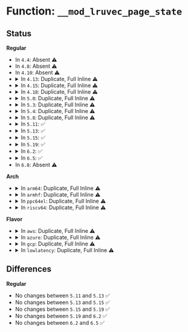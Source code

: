 # Function: <code>__mod_lruvec_page_state</code>

## Status
<b>Regular</b>
<ul>
<li>
In <code>4.4</code>: Absent ⚠️
</li>
<li>
In <code>4.8</code>: Absent ⚠️
</li>
<li>
In <code>4.10</code>: Absent ⚠️
</li>
<li>
<details>
<summary>In <code>4.13</code>: Duplicate, Full Inline ⚠️</summary>

**Collision:** Static Duplication

**Inline:** Full

**Transformation:** False

**Instances:**

```
In mm/page-writeback.c (ffffffff811c79ac)
Location: include/linux/memcontrol.h:597
Inline: True
Inline callers:
  - mm/page-writeback.c:account_page_dirtied
```
```
In mm/rmap.c (ffffffff81203e1a)
Location: include/linux/memcontrol.h:597
Inline: True
Inline callers:
  - mm/rmap.c:page_add_file_rmap
```
</details>
</li>
<li>
<details>
<summary>In <code>4.15</code>: Duplicate, Full Inline ⚠️</summary>

**Collision:** Static Duplication

**Inline:** Full

**Transformation:** False

**Instances:**

```
In mm/page-writeback.c (ffffffff811dc7ec)
Location: include/linux/memcontrol.h:600
Inline: True
Inline callers:
  - mm/page-writeback.c:account_page_dirtied
```
```
In mm/rmap.c (ffffffff8121cb8a)
Location: include/linux/memcontrol.h:600
Inline: True
Inline callers:
  - mm/rmap.c:page_add_file_rmap
```
</details>
</li>
<li>
<details>
<summary>In <code>4.18</code>: Duplicate, Full Inline ⚠️</summary>

**Collision:** Static Duplication

**Inline:** Full

**Transformation:** False

**Instances:**

```
In mm/page-writeback.c (ffffffff811fe73c)
Location: include/linux/memcontrol.h:649
Inline: True
Inline callers:
  - mm/page-writeback.c:__test_set_page_writeback
  - mm/page-writeback.c:clear_page_dirty_for_io
  - mm/page-writeback.c:account_page_dirtied
```
```
In mm/workingset.c (ffffffff81225649)
Location: include/linux/memcontrol.h:649
Inline: True
Inline callers:
  - mm/workingset.c:shadow_lru_isolate
```
```
In mm/rmap.c (ffffffff8123e90e)
Location: include/linux/memcontrol.h:649
Inline: True
Inline callers:
  - mm/rmap.c:page_add_file_rmap
```
```
In mm/slub.c (ffffffff8126528b)
Location: include/linux/memcontrol.h:649
Inline: True
Inline callers:
  - mm/slub.c:__free_slab
  - mm/slub.c:new_slab
```
</details>
</li>
<li>
<details>
<summary>In <code>5.0</code>: Duplicate, Full Inline ⚠️</summary>

**Collision:** Static Duplication

**Inline:** Full

**Transformation:** False

**Instances:**

```
In mm/page-writeback.c (ffffffff8120f02f)
Location: include/linux/memcontrol.h:689
Inline: True
Inline callers:
  - mm/page-writeback.c:__test_set_page_writeback
  - mm/page-writeback.c:clear_page_dirty_for_io
  - mm/page-writeback.c:account_page_dirtied
```
```
In mm/workingset.c (ffffffff81238a5d)
Location: include/linux/memcontrol.h:689
Inline: True
Inline callers:
  - mm/workingset.c:shadow_lru_isolate
  - mm/workingset.c:shadow_lru_isolate
```
```
In mm/rmap.c (ffffffff81252ea2)
Location: include/linux/memcontrol.h:689
Inline: True
Inline callers:
  - mm/rmap.c:page_add_file_rmap
```
```
In mm/slub.c (ffffffff81279fbd)
Location: include/linux/memcontrol.h:689
Inline: True
Inline callers:
  - mm/slub.c:__free_slab
  - mm/slub.c:new_slab
```
</details>
</li>
<li>
<details>
<summary>In <code>5.3</code>: Duplicate, Full Inline ⚠️</summary>

**Collision:** Static Duplication

**Inline:** Full

**Transformation:** False

**Instances:**

```
In mm/page-writeback.c (ffffffff8121ebb0)
Location: include/linux/memcontrol.h:683
Inline: True
Inline callers:
  - mm/page-writeback.c:__test_set_page_writeback
  - mm/page-writeback.c:clear_page_dirty_for_io
  - mm/page-writeback.c:account_page_dirtied
```
```
In mm/rmap.c (ffffffff81265210)
Location: include/linux/memcontrol.h:683
Inline: True
Inline callers:
  - mm/rmap.c:page_add_file_rmap
```
</details>
</li>
<li>
<details>
<summary>In <code>5.4</code>: Duplicate, Full Inline ⚠️</summary>

**Collision:** Static Duplication

**Inline:** Full

**Transformation:** False

**Instances:**

```
In mm/page-writeback.c (ffffffff8122c650)
Location: include/linux/memcontrol.h:720
Inline: True
Inline callers:
  - mm/page-writeback.c:__test_set_page_writeback
  - mm/page-writeback.c:clear_page_dirty_for_io
  - mm/page-writeback.c:account_page_dirtied
```
```
In mm/rmap.c (ffffffff81273ab8)
Location: include/linux/memcontrol.h:720
Inline: True
Inline callers:
  - mm/rmap.c:page_add_file_rmap
```
</details>
</li>
<li>
<details>
<summary>In <code>5.8</code>: Duplicate, Full Inline ⚠️</summary>

**Collision:** Static Duplication

**Inline:** Full

**Transformation:** False

**Instances:**

```
In mm/filemap.c (ffffffff81250c45)
Location: include/linux/memcontrol.h:697
Inline: True
Inline callers:
  - mm/filemap.c:__add_to_page_cache_locked
  - mm/filemap.c:replace_page_cache_page
  - mm/filemap.c:replace_page_cache_page
  - mm/filemap.c:replace_page_cache_page
  - mm/filemap.c:replace_page_cache_page
  - mm/filemap.c:unaccount_page_cache_page
  - mm/filemap.c:unaccount_page_cache_page
```
```
In mm/page-writeback.c (ffffffff81259f60)
Location: include/linux/memcontrol.h:697
Inline: True
Inline callers:
  - mm/page-writeback.c:__test_set_page_writeback
  - mm/page-writeback.c:clear_page_dirty_for_io
  - mm/page-writeback.c:account_page_dirtied
```
```
In mm/shmem.c (ffffffff8126d433)
Location: include/linux/memcontrol.h:697
Inline: True
Inline callers:
  - mm/shmem.c:shmem_replace_page
  - mm/shmem.c:shmem_replace_page
  - mm/shmem.c:shmem_delete_from_page_cache
  - mm/shmem.c:shmem_delete_from_page_cache
  - mm/shmem.c:shmem_add_to_page_cache
  - mm/shmem.c:shmem_add_to_page_cache
```
```
In mm/rmap.c (ffffffff812a501e)
Location: include/linux/memcontrol.h:697
Inline: True
Inline callers:
  - mm/rmap.c:page_remove_rmap
  - mm/rmap.c:page_remove_anon_compound_rmap
  - mm/rmap.c:page_remove_anon_compound_rmap
  - mm/rmap.c:page_remove_file_rmap
  - mm/rmap.c:page_add_file_rmap
  - mm/rmap.c:page_add_new_anon_rmap
  - mm/rmap.c:page_add_new_anon_rmap
  - mm/rmap.c:do_page_add_anon_rmap
  - mm/rmap.c:do_page_add_anon_rmap
```
```
In mm/huge_memory.c (ffffffff812ea46e)
Location: include/linux/memcontrol.h:697
Inline: True
Inline callers:
  - mm/huge_memory.c:__split_huge_pmd_locked
```
```
In mm/khugepaged.c (ffffffff812f1fd0)
Location: include/linux/memcontrol.h:697
Inline: True
Inline callers:
  - mm/khugepaged.c:collapse_file
  - mm/khugepaged.c:collapse_file
```
</details>
</li>
<li>
<details>
<summary>In <code>5.11</code>: ✅</summary>

```c
void __mod_lruvec_page_state(struct page *page, enum node_stat_item idx, int val);
```

**Collision:** Unique Global

**Inline:** No

**Transformation:** False

**Instances:**

```
In mm/memcontrol.c (ffffffff81306180)
Location: mm/memcontrol.c:850
Inline: False
Direct callers:
  - arch/x86/mm/pgtable.c:pud_free_pmd_page
  - arch/x86/mm/pgtable.c:___pmd_free_tlb
  - arch/x86/mm/pgtable.c:___pte_free_tlb
  - arch/x86/mm/pgtable.c:pte_alloc_one
  - kernel/fork.c:account_kernel_stack
  - mm/filemap.c:__add_to_page_cache_locked
  - mm/filemap.c:replace_page_cache_page
  - mm/filemap.c:replace_page_cache_page
  - mm/filemap.c:replace_page_cache_page
  - mm/filemap.c:replace_page_cache_page
  - mm/filemap.c:unaccount_page_cache_page
  - mm/filemap.c:unaccount_page_cache_page
  - mm/filemap.c:unaccount_page_cache_page
  - mm/filemap.c:unaccount_page_cache_page
  - mm/page-writeback.c:__test_set_page_writeback
  - mm/page-writeback.c:clear_page_dirty_for_io
  - mm/page-writeback.c:account_page_dirtied
  - mm/shmem.c:shmem_replace_page
  - mm/shmem.c:shmem_replace_page
  - mm/shmem.c:shmem_delete_from_page_cache
  - mm/shmem.c:shmem_delete_from_page_cache
  - mm/shmem.c:shmem_add_to_page_cache
  - mm/shmem.c:shmem_add_to_page_cache
  - mm/shmem.c:shmem_add_to_page_cache
  - mm/slab_common.c:kmalloc_order
  - mm/memory.c:__pmd_alloc
  - mm/memory.c:__pmd_alloc
  - mm/memory.c:do_fault
  - mm/memory.c:__pte_alloc
  - mm/rmap.c:page_remove_rmap
  - mm/rmap.c:page_remove_anon_compound_rmap
  - mm/rmap.c:page_remove_anon_compound_rmap
  - mm/rmap.c:page_remove_file_rmap
  - mm/rmap.c:page_add_file_rmap
  - mm/rmap.c:page_add_new_anon_rmap
  - mm/rmap.c:page_add_new_anon_rmap
  - mm/rmap.c:do_page_add_anon_rmap
  - mm/rmap.c:do_page_add_anon_rmap
  - mm/slub.c:kfree
  - mm/slub.c:kmalloc_large_node
  - mm/huge_memory.c:split_huge_page_to_list
  - mm/huge_memory.c:split_huge_page_to_list
  - mm/huge_memory.c:__split_huge_pmd_locked
  - mm/huge_memory.c:zap_huge_pmd
  - mm/huge_memory.c:zap_huge_pmd
  - mm/huge_memory.c:copy_huge_pmd
  - mm/huge_memory.c:do_huge_pmd_anonymous_page
  - mm/huge_memory.c:do_huge_pmd_anonymous_page
  - mm/huge_memory.c:do_huge_pmd_anonymous_page
  - mm/huge_memory.c:do_huge_pmd_anonymous_page
  - mm/huge_memory.c:__do_huge_pmd_anonymous_page
  - mm/huge_memory.c:__do_huge_pmd_anonymous_page
  - mm/khugepaged.c:collapse_file
  - mm/khugepaged.c:collapse_file
  - mm/khugepaged.c:collapse_file
  - mm/khugepaged.c:collapse_file
  - mm/khugepaged.c:collapse_file
  - mm/khugepaged.c:collapse_file
  - mm/khugepaged.c:retract_page_tables
  - mm/khugepaged.c:collapse_pte_mapped_thp
```
**Symbols:**

```
ffffffff81306180-ffffffff813061f4: __mod_lruvec_page_state (STB_GLOBAL)
```
</details>
</li>
<li>
<details>
<summary>In <code>5.13</code>: ✅</summary>

```c
void __mod_lruvec_page_state(struct page *page, enum node_stat_item idx, int val);
```

**Collision:** Unique Global

**Inline:** No

**Transformation:** False

**Instances:**

```
In mm/memcontrol.c (ffffffff8130c620)
Location: mm/memcontrol.c:738
Inline: False
Direct callers:
  - kernel/fork.c:account_kernel_stack
  - mm/filemap.c:__add_to_page_cache_locked
  - mm/filemap.c:replace_page_cache_page
  - mm/filemap.c:replace_page_cache_page
  - mm/filemap.c:replace_page_cache_page
  - mm/filemap.c:replace_page_cache_page
  - mm/filemap.c:unaccount_page_cache_page
  - mm/filemap.c:unaccount_page_cache_page
  - mm/filemap.c:unaccount_page_cache_page
  - mm/filemap.c:unaccount_page_cache_page
  - mm/page-writeback.c:__test_set_page_writeback
  - mm/page-writeback.c:test_clear_page_writeback
  - mm/page-writeback.c:account_page_dirtied
  - mm/shmem.c:shmem_replace_page
  - mm/shmem.c:shmem_replace_page
  - mm/shmem.c:shmem_writepage
  - mm/shmem.c:shmem_writepage
  - mm/shmem.c:shmem_add_to_page_cache
  - mm/shmem.c:shmem_add_to_page_cache
  - mm/shmem.c:shmem_add_to_page_cache
  - mm/slab_common.c:kmalloc_order
  - mm/memory.c:__pmd_alloc
  - mm/memory.c:__pmd_alloc
  - mm/memory.c:do_fault
  - mm/memory.c:__pte_alloc
  - mm/rmap.c:page_remove_rmap
  - mm/rmap.c:page_remove_anon_compound_rmap
  - mm/rmap.c:page_remove_anon_compound_rmap
  - mm/rmap.c:page_remove_file_rmap
  - mm/rmap.c:page_remove_file_rmap
  - mm/rmap.c:page_remove_file_rmap
  - mm/rmap.c:page_add_file_rmap
  - mm/rmap.c:page_add_file_rmap
  - mm/rmap.c:page_add_file_rmap
  - mm/rmap.c:page_add_new_anon_rmap
  - mm/rmap.c:page_add_new_anon_rmap
  - mm/rmap.c:do_page_add_anon_rmap
  - mm/rmap.c:do_page_add_anon_rmap
  - mm/swap_state.c:__delete_from_swap_cache
  - mm/swap_state.c:add_to_swap_cache
  - mm/slub.c:kfree
  - mm/slub.c:kmalloc_large_node
  - mm/huge_memory.c:split_huge_page_to_list
  - mm/huge_memory.c:split_huge_page_to_list
  - mm/huge_memory.c:__split_huge_pmd_locked
  - mm/huge_memory.c:zap_huge_pmd
  - mm/huge_memory.c:zap_huge_pmd
  - mm/khugepaged.c:collapse_file
  - mm/khugepaged.c:collapse_file
  - mm/khugepaged.c:collapse_file
  - mm/khugepaged.c:collapse_file
  - mm/khugepaged.c:collapse_file
  - mm/khugepaged.c:retract_page_tables
  - mm/khugepaged.c:collapse_pte_mapped_thp
```
**Symbols:**

```
ffffffff8130c620-ffffffff8130c6c7: __mod_lruvec_page_state (STB_GLOBAL)
```
</details>
</li>
<li>
<details>
<summary>In <code>5.15</code>: ✅</summary>

```c
void __mod_lruvec_page_state(struct page *page, enum node_stat_item idx, int val);
```

**Collision:** Unique Global

**Inline:** No

**Transformation:** False

**Instances:**

```
In mm/memcontrol.c (ffffffff813573e0)
Location: mm/memcontrol.c:760
Inline: False
Direct callers:
  - mm/filemap.c:__add_to_page_cache_locked
  - mm/filemap.c:replace_page_cache_page
  - mm/filemap.c:replace_page_cache_page
  - mm/filemap.c:replace_page_cache_page
  - mm/filemap.c:replace_page_cache_page
  - mm/filemap.c:unaccount_page_cache_page
  - mm/filemap.c:unaccount_page_cache_page
  - mm/filemap.c:unaccount_page_cache_page
  - mm/filemap.c:unaccount_page_cache_page
  - mm/page-writeback.c:__test_set_page_writeback
  - mm/page-writeback.c:test_clear_page_writeback
  - mm/page-writeback.c:account_page_dirtied
  - mm/shmem.c:shmem_replace_page
  - mm/shmem.c:shmem_replace_page
  - mm/shmem.c:shmem_writepage
  - mm/shmem.c:shmem_writepage
  - mm/shmem.c:shmem_add_to_page_cache
  - mm/shmem.c:shmem_add_to_page_cache
  - mm/shmem.c:shmem_add_to_page_cache
  - mm/slab_common.c:kmalloc_order
  - mm/memory.c:__pmd_alloc
  - mm/memory.c:__pmd_alloc
  - mm/memory.c:do_fault
  - mm/memory.c:__pte_alloc
  - mm/rmap.c:page_remove_rmap
  - mm/rmap.c:page_remove_anon_compound_rmap
  - mm/rmap.c:page_remove_anon_compound_rmap
  - mm/rmap.c:page_remove_file_rmap
  - mm/rmap.c:page_remove_file_rmap
  - mm/rmap.c:page_remove_file_rmap
  - mm/rmap.c:page_add_file_rmap
  - mm/rmap.c:page_add_file_rmap
  - mm/rmap.c:page_add_file_rmap
  - mm/rmap.c:page_add_new_anon_rmap
  - mm/rmap.c:page_add_new_anon_rmap
  - mm/rmap.c:do_page_add_anon_rmap
  - mm/rmap.c:do_page_add_anon_rmap
  - mm/swap_state.c:__delete_from_swap_cache
  - mm/swap_state.c:add_to_swap_cache
  - mm/slub.c:kfree
  - mm/slub.c:kmalloc_large_node
  - mm/slub.c:build_detached_freelist
  - mm/huge_memory.c:split_huge_page_to_list
  - mm/huge_memory.c:split_huge_page_to_list
  - mm/huge_memory.c:__split_huge_pmd_locked
  - mm/huge_memory.c:zap_huge_pmd
  - mm/huge_memory.c:zap_huge_pmd
  - mm/khugepaged.c:collapse_file
  - mm/khugepaged.c:collapse_file
  - mm/khugepaged.c:collapse_file
  - mm/khugepaged.c:collapse_file
  - mm/khugepaged.c:collapse_file
  - mm/khugepaged.c:collapse_file
  - mm/khugepaged.c:retract_page_tables
  - mm/khugepaged.c:collapse_pte_mapped_thp
```
**Symbols:**

```
ffffffff813573e0-ffffffff81357484: __mod_lruvec_page_state (STB_GLOBAL)
```
</details>
</li>
<li>
<details>
<summary>In <code>5.19</code>: ✅</summary>

```c
void __mod_lruvec_page_state(struct page *page, enum node_stat_item idx, int val);
```

**Collision:** Unique Global

**Inline:** No

**Transformation:** False

**Instances:**

```
In mm/memcontrol.c (ffffffff813d0370)
Location: mm/memcontrol.c:756
Inline: False
Direct callers:
  - mm/filemap.c:__filemap_add_folio
  - mm/filemap.c:__filemap_add_folio
  - mm/filemap.c:replace_page_cache_page
  - mm/filemap.c:replace_page_cache_page
  - mm/filemap.c:replace_page_cache_page
  - mm/filemap.c:replace_page_cache_page
  - mm/filemap.c:filemap_unaccount_folio
  - mm/filemap.c:filemap_unaccount_folio
  - mm/filemap.c:filemap_unaccount_folio
  - mm/filemap.c:filemap_unaccount_folio
  - mm/page-writeback.c:folio_account_dirtied
  - mm/page-writeback.c:mod_lruvec_page_state
  - mm/shmem.c:shmem_replace_page
  - mm/shmem.c:shmem_replace_page
  - mm/shmem.c:shmem_writepage
  - mm/shmem.c:shmem_writepage
  - mm/shmem.c:shmem_add_to_page_cache
  - mm/shmem.c:shmem_add_to_page_cache
  - mm/shmem.c:shmem_add_to_page_cache
  - mm/rmap.c:page_remove_rmap
  - mm/rmap.c:page_remove_anon_compound_rmap
  - mm/rmap.c:page_remove_anon_compound_rmap
  - mm/rmap.c:page_remove_file_rmap
  - mm/rmap.c:page_remove_file_rmap
  - mm/rmap.c:page_remove_file_rmap
  - mm/rmap.c:page_add_file_rmap
  - mm/rmap.c:page_add_file_rmap
  - mm/rmap.c:page_add_file_rmap
  - mm/rmap.c:page_add_new_anon_rmap
  - mm/rmap.c:page_add_new_anon_rmap
  - mm/rmap.c:page_add_anon_rmap
  - mm/rmap.c:page_add_anon_rmap
  - mm/swap_state.c:__delete_from_swap_cache
  - mm/swap_state.c:add_to_swap_cache
  - mm/huge_memory.c:split_huge_page_to_list
  - mm/huge_memory.c:split_huge_page_to_list
  - mm/huge_memory.c:__split_huge_pmd_locked
  - mm/khugepaged.c:collapse_file
  - mm/khugepaged.c:collapse_file
  - mm/khugepaged.c:collapse_file
  - mm/khugepaged.c:collapse_file
  - mm/khugepaged.c:collapse_file
  - mm/khugepaged.c:collapse_file
```
**Symbols:**

```
ffffffff813d0370-ffffffff813d04e6: __mod_lruvec_page_state (STB_GLOBAL)
```
</details>
</li>
<li>
<details>
<summary>In <code>6.2</code>: ✅</summary>

```c
void __mod_lruvec_page_state(struct page *page, enum node_stat_item idx, int val);
```

**Collision:** Unique Global

**Inline:** No

**Transformation:** False

**Instances:**

```
In mm/memcontrol.c (ffffffff81455720)
Location: mm/memcontrol.c:826
Inline: False
Direct callers:
  - mm/filemap.c:__filemap_add_folio
  - mm/filemap.c:__filemap_add_folio
  - mm/filemap.c:replace_page_cache_folio
  - mm/filemap.c:replace_page_cache_folio
  - mm/filemap.c:replace_page_cache_folio
  - mm/filemap.c:replace_page_cache_folio
  - mm/filemap.c:filemap_unaccount_folio
  - mm/filemap.c:filemap_unaccount_folio
  - mm/filemap.c:filemap_unaccount_folio
  - mm/filemap.c:filemap_unaccount_folio
  - mm/page-writeback.c:folio_account_dirtied
  - mm/page-writeback.c:mod_lruvec_page_state
  - mm/shmem.c:shmem_replace_folio
  - mm/shmem.c:shmem_replace_folio
  - mm/shmem.c:shmem_replace_folio
  - mm/shmem.c:shmem_replace_folio
  - mm/shmem.c:shmem_writepage
  - mm/shmem.c:shmem_writepage
  - mm/shmem.c:shmem_add_to_page_cache
  - mm/shmem.c:shmem_add_to_page_cache
  - mm/shmem.c:shmem_add_to_page_cache
  - mm/rmap.c:page_remove_rmap
  - mm/rmap.c:page_remove_rmap
  - mm/rmap.c:page_add_file_rmap
  - mm/rmap.c:page_add_file_rmap
  - mm/rmap.c:page_add_new_anon_rmap
  - mm/rmap.c:page_add_new_anon_rmap
  - mm/rmap.c:page_add_anon_rmap
  - mm/rmap.c:page_add_anon_rmap
  - mm/rmap.c:page_add_anon_rmap
  - mm/swap_state.c:__delete_from_swap_cache
  - mm/swap_state.c:add_to_swap_cache
  - mm/huge_memory.c:split_huge_page_to_list
  - mm/huge_memory.c:split_huge_page_to_list
  - mm/khugepaged.c:collapse_file
  - mm/khugepaged.c:collapse_file
  - mm/khugepaged.c:collapse_file
  - mm/khugepaged.c:collapse_file
  - mm/khugepaged.c:collapse_file
```
**Symbols:**

```
ffffffff81455720-ffffffff8145587b: __mod_lruvec_page_state (STB_GLOBAL)
```
</details>
</li>
<li>
<details>
<summary>In <code>6.5</code>: ✅</summary>

```c
void __mod_lruvec_page_state(struct page *page, enum node_stat_item idx, int val);
```

**Collision:** Unique Global

**Inline:** No

**Transformation:** False

**Instances:**

```
In mm/memcontrol.c (ffffffff8148b540)
Location: mm/memcontrol.c:851
Inline: False
Direct callers:
  - mm/filemap.c:__filemap_add_folio
  - mm/filemap.c:__filemap_add_folio
  - mm/filemap.c:replace_page_cache_folio
  - mm/filemap.c:replace_page_cache_folio
  - mm/filemap.c:replace_page_cache_folio
  - mm/filemap.c:replace_page_cache_folio
  - mm/filemap.c:filemap_unaccount_folio
  - mm/filemap.c:filemap_unaccount_folio
  - mm/filemap.c:filemap_unaccount_folio
  - mm/filemap.c:filemap_unaccount_folio
  - mm/page-writeback.c:folio_account_dirtied
  - mm/page-writeback.c:mod_lruvec_page_state
  - mm/shmem.c:shmem_replace_folio
  - mm/shmem.c:shmem_replace_folio
  - mm/shmem.c:shmem_replace_folio
  - mm/shmem.c:shmem_replace_folio
  - mm/shmem.c:shmem_writepage
  - mm/shmem.c:shmem_writepage
  - mm/shmem.c:shmem_add_to_page_cache
  - mm/shmem.c:shmem_add_to_page_cache
  - mm/shmem.c:shmem_add_to_page_cache
  - mm/rmap.c:page_remove_rmap
  - mm/rmap.c:page_remove_rmap
  - mm/rmap.c:page_add_file_rmap
  - mm/rmap.c:page_add_file_rmap
  - mm/rmap.c:folio_add_new_anon_rmap
  - mm/rmap.c:folio_add_new_anon_rmap
  - mm/rmap.c:page_add_anon_rmap
  - mm/rmap.c:page_add_anon_rmap
  - mm/rmap.c:page_add_anon_rmap
  - mm/swap_state.c:__delete_from_swap_cache
  - mm/swap_state.c:add_to_swap_cache
  - mm/huge_memory.c:split_huge_page_to_list
  - mm/huge_memory.c:split_huge_page_to_list
  - mm/khugepaged.c:collapse_file
  - mm/khugepaged.c:collapse_file
  - mm/khugepaged.c:collapse_file
  - mm/khugepaged.c:collapse_file
```
**Symbols:**

```
ffffffff8148b540-ffffffff8148b69b: __mod_lruvec_page_state (STB_GLOBAL)
```
</details>
</li>
<li>
In <code>6.8</code>: Absent ⚠️
</li>
</ul>
<b>Arch</b>
<ul>
<li>
<details>
<summary>In <code>arm64</code>: Duplicate, Full Inline ⚠️</summary>

**Collision:** Static Duplication

**Inline:** Full

**Transformation:** False

**Instances:**

```
In mm/page-writeback.c (ffff8000102bbf60)
Location: include/linux/memcontrol.h:720
Inline: True
Inline callers:
  - mm/page-writeback.c:__test_set_page_writeback
  - mm/page-writeback.c:clear_page_dirty_for_io
  - mm/page-writeback.c:account_page_dirtied
```
```
In mm/rmap.c (ffff800010309708)
Location: include/linux/memcontrol.h:720
Inline: True
Inline callers:
  - mm/rmap.c:page_add_file_rmap
```
</details>
</li>
<li>
<details>
<summary>In <code>armhf</code>: Duplicate, Full Inline ⚠️</summary>

**Collision:** Static Duplication

**Inline:** Full

**Transformation:** False

**Instances:**

```
In mm/page-writeback.c (c04e6f98)
Location: include/linux/memcontrol.h:720
Inline: True
Inline callers:
  - mm/page-writeback.c:__test_set_page_writeback
  - mm/page-writeback.c:clear_page_dirty_for_io
  - mm/page-writeback.c:account_page_dirtied
```
```
In mm/rmap.c (c0526210)
Location: include/linux/memcontrol.h:720
Inline: True
Inline callers:
  - mm/rmap.c:page_add_file_rmap
```
</details>
</li>
<li>
<details>
<summary>In <code>ppc64el</code>: Duplicate, Full Inline ⚠️</summary>

**Collision:** Static Duplication

**Inline:** Full

**Transformation:** False

**Instances:**

```
In mm/page-writeback.c (c000000000373868)
Location: include/linux/memcontrol.h:720
Inline: True
Inline callers:
  - mm/page-writeback.c:__test_set_page_writeback
  - mm/page-writeback.c:clear_page_dirty_for_io
  - mm/page-writeback.c:account_page_dirtied
```
```
In mm/rmap.c (c0000000003d8dc8)
Location: include/linux/memcontrol.h:720
Inline: True
Inline callers:
  - mm/rmap.c:page_add_file_rmap
```
</details>
</li>
<li>
<details>
<summary>In <code>riscv64</code>: Duplicate, Full Inline ⚠️</summary>

**Collision:** Static Duplication

**Inline:** Full

**Transformation:** False

**Instances:**

```
In mm/page-writeback.c (ffffffe0001de1b6)
Location: include/linux/memcontrol.h:720
Inline: True
Inline callers:
  - mm/page-writeback.c:__test_set_page_writeback
  - mm/page-writeback.c:clear_page_dirty_for_io
  - mm/page-writeback.c:account_page_dirtied
```
```
In mm/rmap.c (ffffffe0002139da)
Location: include/linux/memcontrol.h:720
Inline: True
Inline callers:
  - mm/rmap.c:page_add_file_rmap
```
</details>
</li>
</ul>
<b>Flavor</b>
<ul>
<li>
<details>
<summary>In <code>aws</code>: Duplicate, Full Inline ⚠️</summary>

**Collision:** Static Duplication

**Inline:** Full

**Transformation:** False

**Instances:**

```
In mm/page-writeback.c (ffffffff81224ca0)
Location: include/linux/memcontrol.h:720
Inline: True
Inline callers:
  - mm/page-writeback.c:__test_set_page_writeback
  - mm/page-writeback.c:clear_page_dirty_for_io
  - mm/page-writeback.c:account_page_dirtied
```
```
In mm/rmap.c (ffffffff8126c108)
Location: include/linux/memcontrol.h:720
Inline: True
Inline callers:
  - mm/rmap.c:page_add_file_rmap
```
</details>
</li>
<li>
<details>
<summary>In <code>azure</code>: Duplicate, Full Inline ⚠️</summary>

**Collision:** Static Duplication

**Inline:** Full

**Transformation:** False

**Instances:**

```
In mm/page-writeback.c (ffffffff81217e42)
Location: include/linux/memcontrol.h:720
Inline: True
Inline callers:
  - mm/page-writeback.c:__test_set_page_writeback
  - mm/page-writeback.c:clear_page_dirty_for_io
  - mm/page-writeback.c:account_page_dirtied
```
```
In mm/rmap.c (ffffffff8125e178)
Location: include/linux/memcontrol.h:720
Inline: True
Inline callers:
  - mm/rmap.c:page_add_file_rmap
```
</details>
</li>
<li>
<details>
<summary>In <code>gcp</code>: Duplicate, Full Inline ⚠️</summary>

**Collision:** Static Duplication

**Inline:** Full

**Transformation:** False

**Instances:**

```
In mm/page-writeback.c (ffffffff81222a40)
Location: include/linux/memcontrol.h:720
Inline: True
Inline callers:
  - mm/page-writeback.c:__test_set_page_writeback
  - mm/page-writeback.c:clear_page_dirty_for_io
  - mm/page-writeback.c:account_page_dirtied
```
```
In mm/rmap.c (ffffffff81269ea8)
Location: include/linux/memcontrol.h:720
Inline: True
Inline callers:
  - mm/rmap.c:page_add_file_rmap
```
</details>
</li>
<li>
<details>
<summary>In <code>lowlatency</code>: Duplicate, Full Inline ⚠️</summary>

**Collision:** Static Duplication

**Inline:** Full

**Transformation:** False

**Instances:**

```
In mm/page-writeback.c (ffffffff81231c20)
Location: include/linux/memcontrol.h:720
Inline: True
Inline callers:
  - mm/page-writeback.c:__test_set_page_writeback
  - mm/page-writeback.c:clear_page_dirty_for_io
  - mm/page-writeback.c:account_page_dirtied
```
```
In mm/rmap.c (ffffffff81279818)
Location: include/linux/memcontrol.h:720
Inline: True
Inline callers:
  - mm/rmap.c:page_add_file_rmap
```
</details>
</li>
</ul>

## Differences
<b>Regular</b>
<ul>
<li>
No changes between <code>5.11</code> and <code>5.13</code> ✅
</li>
<li>
No changes between <code>5.13</code> and <code>5.15</code> ✅
</li>
<li>
No changes between <code>5.15</code> and <code>5.19</code> ✅
</li>
<li>
No changes between <code>5.19</code> and <code>6.2</code> ✅
</li>
<li>
No changes between <code>6.2</code> and <code>6.5</code> ✅
</li>
</ul>
